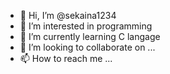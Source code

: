 - 👋 Hi, I’m @sekaina1234
- 👀 I’m interested in programming
- 🌱 I’m currently learning C langage
- 💞️ I’m looking to collaborate on ...
- 📫 How to reach me ...

<!---
sekaina1234/sekaina1234 is a ✨ special ✨ repository because its `README.md` (this file) appears on your GitHub profile.
You can click the Preview link to take a look at your changes.
--->

